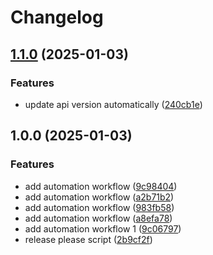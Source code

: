 # Changelog

## [1.1.0](https://github.com/ThangaJenifer/GopherSocial/compare/v1.0.0...v1.1.0) (2025-01-03)


### Features

* update api version automatically ([240cb1e](https://github.com/ThangaJenifer/GopherSocial/commit/240cb1ea002079ff5348ba6004d3dc16a104282b))

## 1.0.0 (2025-01-03)


### Features

* add automation workflow ([9c98404](https://github.com/ThangaJenifer/GopherSocial/commit/9c9840493c268552da0e31cc9c5b6d84a1e380ef))
* add automation workflow ([a2b71b2](https://github.com/ThangaJenifer/GopherSocial/commit/a2b71b205ce29a09430ab3918922dad8b71fcd93))
* add automation workflow ([983fb58](https://github.com/ThangaJenifer/GopherSocial/commit/983fb58e51210a1350eacae98654e4bb8528a8d0))
* add automation workflow ([a8efa78](https://github.com/ThangaJenifer/GopherSocial/commit/a8efa78017a447821b70b0d519bb449db3a4c389))
* add automation workflow 1 ([9c06797](https://github.com/ThangaJenifer/GopherSocial/commit/9c067979ce72086ee53ce85bca883768aebf0a82))
* release please script ([2b9cf2f](https://github.com/ThangaJenifer/GopherSocial/commit/2b9cf2f7b378d7bec0af922103945f4b15b09538))

